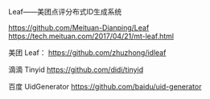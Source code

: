 Leaf——美团点评分布式ID生成系统

https://github.com/Meituan-Dianping/Leaf
https://tech.meituan.com/2017/04/21/mt-leaf.html



美团 Leaf：
https://github.com/zhuzhong/idleaf

滴滴 Tinyid
https://github.com/didi/tinyid

百度 UidGenerator
https://github.com/baidu/uid-generator
